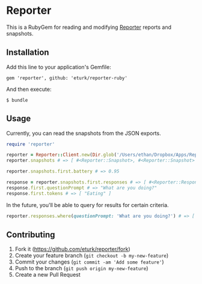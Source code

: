# Reporter

This is a RubyGem for reading and modifying [Reporter](http://www.reporter-app.com/) reports and snapshots.

## Installation

Add this line to your application's Gemfile:

    gem 'reporter', github: 'eturk/reporter-ruby'

And then execute:

    $ bundle

## Usage

Currently, you can read the snapshots from the JSON exports.

```ruby
require 'reporter'

reporter = Reporter::Client.new(Dir.glob('/Users/ethan/Dropbox/Apps/Reporter-App/*-export.json'))
reporter.snapshots # => [ #<Reporter::Snapshot>, #<Reporter::Snapshot> ]

reporter.snapshots.first.battery # => 0.95

response = reporter.snapshots.first.responses # => [ #<Reporter::Response>, #<Reporter::Response> ]
response.first.questionPrompt # => "What are you doing?"
response.first.tokens # => [ "Eating" ]
```

In the future, you'll be able to query for results for certain criteria.

```ruby
reporter.responses.where(questionPrompt: 'What are you doing?') # => [ #<Reporter::Response>, #<Reporter::Response> ]
```

## Contributing

1. Fork it (https://github.com/eturk/reporter/fork)
2. Create your feature branch (`git checkout -b my-new-feature`)
3. Commit your changes (`git commit -am 'Add some feature'`)
4. Push to the branch (`git push origin my-new-feature`)
5. Create a new Pull Request

